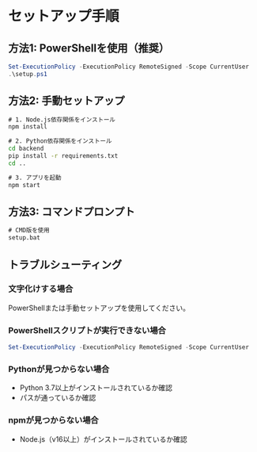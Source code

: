 # セットアップ手順

## 方法1: PowerShellを使用（推奨）
```powershell
Set-ExecutionPolicy -ExecutionPolicy RemoteSigned -Scope CurrentUser
.\setup.ps1
```

## 方法2: 手動セットアップ
```cmd
# 1. Node.js依存関係をインストール
npm install

# 2. Python依存関係をインストール
cd backend
pip install -r requirements.txt
cd ..

# 3. アプリを起動
npm start
```

## 方法3: コマンドプロンプト
```cmd
# CMD版を使用
setup.bat
```

## トラブルシューティング

### 文字化けする場合
PowerShellまたは手動セットアップを使用してください。

### PowerShellスクリプトが実行できない場合
```powershell
Set-ExecutionPolicy -ExecutionPolicy RemoteSigned -Scope CurrentUser
```

### Pythonが見つからない場合
- Python 3.7以上がインストールされているか確認
- パスが通っているか確認

### npmが見つからない場合
- Node.js（v16以上）がインストールされているか確認